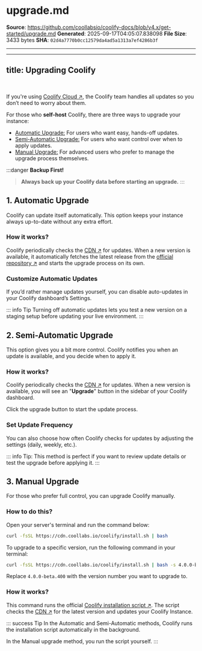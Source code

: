 # upgrade.md

**Source**: https://github.com/coollabsio/coolify-docs/blob/v4.x/get-started/upgrade.md
**Generated**: 2025-09-17T04:05:07.838098
**File Size**: 3433 bytes
**SHA**: `02d4a7770b0cc12579da4ad5a1313a7ef4286b3f`

---

---
title: Upgrading Coolify 
---

<ZoomableImage src="/docs/images/get-started/upgrade/banner.webp" />

<br />

If you're using [Coolify Cloud ↗](https://coolify.io/pricing/), the Coolify team handles all updates so you don’t need to worry about them. 

For those who **self-host** Coolify, there are three ways to upgrade your instance:

- [Automatic Upgrade:](#_1-automatic-upgrade) For users who want easy, hands-off updates.
- [Semi-Automatic Upgrade:](#_2-semi-automatic-upgrade) For users who want control over when to apply updates.
- [Manual Upgrade:](#_3-manual-upgrade) For advanced users who prefer to manage the upgrade process themselves.

:::danger **Backup First!**  
  > **Always back up your Coolify data before starting an upgrade.**
:::


## 1. Automatic Upgrade
Coolify can update itself automatically. This option keeps your instance always up-to-date without any extra effort.

### How it works?
Coolify periodically checks the [CDN ↗](https://cdn.coollabs.io/coolify/versions.json) for updates. When a new version is available, it automatically fetches the latest release from the [official repository ↗](https://github.com/orgs/coollabsio/packages?repo_name=coolify) and starts the upgrade process on its own.

### Customize Automatic Updates  
If you’d rather manage updates yourself, you can disable auto-updates in your Coolify dashboard’s Settings.

<ZoomableImage src="/docs/images/get-started/upgrade/disable-auto-update.webp" />

::: info Tip
Turning off automatic updates lets you test a new version on a staging setup before updating your live environment.
:::


## 2. Semi-Automatic Upgrade
This option gives you a bit more control. Coolify notifies you when an update is available, and you decide when to apply it.

### How it works?
Coolify periodically checks the [CDN ↗](https://cdn.coollabs.io/coolify/versions.json) for updates. When a new version is available, you will see an "**Upgrade**" button in the sidebar of your Coolify dashboard.

<ZoomableImage src="/docs/images/get-started/upgrade/upgrade-button-ui.webp" />

Click the upgrade button to start the update process.

### Set Update Frequency
You can also choose how often Coolify checks for updates by adjusting the settings (daily, weekly, etc.).

<ZoomableImage src="/docs/images/get-started/upgrade/change-frequency.webp" />

::: info Tip:
This method is perfect if you want to review update details or test the upgrade before applying it.
:::


## 3. Manual Upgrade
For those who prefer full control, you can upgrade Coolify manually.

### How to do this?
Open your server's terminal and run the command below:

```sh
curl -fsSL https://cdn.coollabs.io/coolify/install.sh | bash
```

To upgrade to a specific version, run the following command in your terminal:
```sh
curl -fsSL https://cdn.coollabs.io/coolify/install.sh | bash -s 4.0.0-beta.400
```
Replace `4.0.0-beta.400` with the version number you want to upgrade to. 


### How it works?
This command runs the official [Coolify installation script ↗](https://github.com/coollabsio/coolify/blob/main/scripts/install.sh). The script checks the [CDN ↗](https://cdn.coollabs.io/coolify/versions.json) for the latest version and updates your Coolify Instance.


::: success Tip
In the Automatic and Semi-Automatic methods, Coolify runs the installation script automatically in the background. 

In the Manual upgrade method, you run the script yourself.
:::
